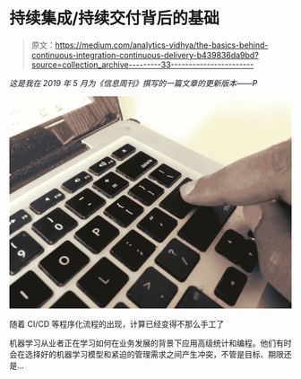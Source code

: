 # 持续集成/持续交付背后的基础

> 原文：<https://medium.com/analytics-vidhya/the-basics-behind-continuous-integration-continuous-delivery-b439836da9bd?source=collection_archive---------33----------------------->

*这是我在 2019 年 5 月为《信息周刊》撰写的一篇文章的更新版本——P*

![](img/868b74563c7c7a6dd1e7c5ae117efac4.png)

随着 CI/CD 等程序化流程的出现，计算已经变得不那么手工了

机器学习从业者正在学习如何在业务发展的背景下应用高级统计和编程。他们有时会在选择好的机器学习模型和紧迫的管理需求之间产生冲突，不管是目标、期限还是…